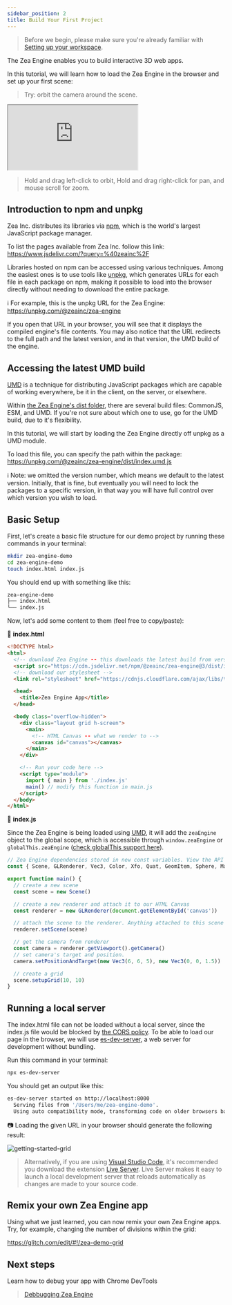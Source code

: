 ```yaml
---
sidebar_position: 2
title: Build Your First Project
---
```


> Before we begin, please make sure you're already familiar with [Setting up your workspace](development-setup.md).

The Zea Engine enables you to build interactive 3D web apps.

In this tutorial, we will learn how to load the Zea Engine in the browser and set up your first scene:

> Try: orbit the camera around the scene.

<iframe 
    src="https://glitch.com/embed/#!/embed/zea-demo-grid?path=index.html&previewSize=100&attributionHidden=true"
    title="zea-demo-grid on Glitch"
    allow="geolocation; microphone; camera; midi; vr; encrypted-media"
  class="glitch" markdown="1"
></iframe>

> Hold and drag left-click to orbit, Hold and drag right-click for pan, and mouse scroll for zoom.

## Introduction to npm and unpkg

Zea Inc. distributes its libraries via [npm](https://www.npmjs.com/), which is the world's largest JavaScript package manager.

To list the pages available from Zea Inc. follow this link: https://www.jsdelivr.com/?query=%40zeainc%2F

Libraries hosted on npm can be accessed using various techniques. Among the easiest ones is to use tools like [unpkg](https://unpkg.com/), which generates URLs for each file in each package on npm, making it possible to load into the browser directly without needing to download the entire package.

ℹ️ For example, this is the unpkg URL for the Zea Engine: https://unpkg.com/@zeainc/zea-engine

If you open that URL in your browser, you will see that it displays the compiled engine's file contents. You may also notice that the URL redirects to the full path and the latest version, and in that version, the UMD build of the engine.

## Accessing the latest UMD build

[UMD](https://github.com/umdjs/umd) is a technique for distributing JavaScript packages which are capable of working everywhere, be it in the client, on the server, or elsewhere.

Within [the Zea Engine's dist folder](https://unpkg.com/@zeainc/zea-engine/dist/), there are several build files: CommonJS, ESM, and UMD. If you're not sure about which one to use, go for the UMD build, due to it's flexibility.

In this tutorial, we will start by loading the Zea Engine directly off unpkg as a UMD module.

To load this file, you can specify the path within the package: https://unpkg.com/@zeainc/zea-engine/dist/index.umd.js

ℹ️ Note: we omitted the version number, which means we default to the latest version. Initially, that is fine, but eventually you will need to lock the packages to a specific version, in that way you will have full control over which version you wish to load.

## Basic Setup

First, let's create a basic file structure for our demo project by running these commands in your terminal:

```bash
mkdir zea-engine-demo
cd zea-engine-demo
touch index.html index.js
```

You should end up with something like this:

```bash
zea-engine-demo
├── index.html
└── index.js
```

Now, let's add some content to them (feel free to copy/paste):

📄 **index.html**

```html
<!DOCTYPE html>
<html>
  <!-- download Zea Engine -- this downloads the latest build from version 3 of the engine -->
  <script src="https://cdn.jsdelivr.net/npm/@zeainc/zea-engine@3/dist/index.umd.js"></script>
  <!-- download our stylesheet -->
  <link rel="stylesheet" href="https://cdnjs.cloudflare.com/ajax/libs/tailwindcss/2.2.9/tailwind.min.css" />

  <head>
    <title>Zea Engine App</title>
  </head>

  <body class="overflow-hidden">
    <div class="layout grid h-screen">
      <main>
        <!-- HTML Canvas -- what we render to -->
        <canvas id="canvas"></canvas>
      </main>
    </div>

    <!-- Run your code here -->
    <script type="module">
      import { main } from './index.js'
      main() // modify this function in main.js
    </script>
  </body>
</html>
```

📄 **index.js**

Since the Zea Engine is being loaded using [UMD](https://github.com/umdjs/umd), it will add the `zeaEngine` object to the global scope, which is accessible through `window.zeaEngine` or `globalThis.zeaEngine` ([check globalThis support here](https://caniuse.com/mdn-javascript_builtins_globalthis)).

```javascript
// Zea Engine dependencies stored in new const variables. View the API to see what you can include and use.
const { Scene, GLRenderer, Vec3, Color, Xfo, Quat, GeomItem, Sphere, Material, Ray, MathFunctions } = window.zeaEngine

export function main() {
  // create a new scene
  const scene = new Scene()

  // create a new renderer and attach it to our HTML Canvas
  const renderer = new GLRenderer(document.getElementById('canvas'))

  // attach the scene to the renderer. Anything attached to this scene will now be rendererd.
  renderer.setScene(scene)

  // get the camera from renderer
  const camera = renderer.getViewport().getCamera()
  // set camera's target and position.
  camera.setPositionAndTarget(new Vec3(6, 6, 5), new Vec3(0, 0, 1.5))

  // create a grid
  scene.setupGrid(10, 10)
}
```

## Running a local server

The index.html file can not be loaded without a local server, since the index.js file would be blocked by [the CORS policy](https://developer.mozilla.org/en-US/docs/Web/HTTP/CORS). To be able to load our page in the browser, we will use [es-dev-server](https://www.npmjs.com/package/es-dev-server), a web server for development without bundling.

Run this command in your terminal:

```bash
npx es-dev-server
```

You should get an output like this:

```bash
es-dev-server started on http://localhost:8000
  Serving files from '/Users/me/zea-engine-demo'.
  Using auto compatibility mode, transforming code on older browsers based on user agent.
```

📷 Loading the given URL in your browser should generate the following result:

![getting-started-grid](/img/misc/getting-started-grid.png ':class=screenshot')

> Alternatively, if you are using [Visual Studio Code](https://code.visualstudio.com/), it's recommended you download the extension [Live Server](https://marketplace.visualstudio.com/items?itemName=ritwickdey.LiveServer). Live Server makes it easy to launch a local development server that reloads automatically as changes are made to your source code.

## Remix your own Zea Engine app

Using what we just learned, you can now remix your own Zea Engine apps. Try, for example, changing the number of divisions within the grid:

https://glitch.com/edit/#!/zea-demo-grid

## Next steps

Learn how to debug your app with Chrome DevTools

> [Debbugging Zea Engine](./debugging.md)
